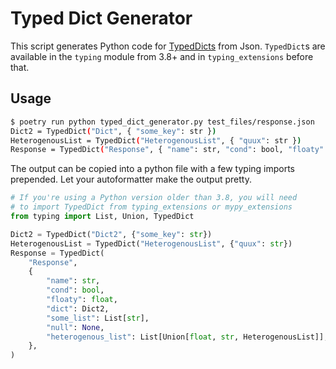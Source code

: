 # Typed Dict Generator

This script generates Python code for [TypedDicts](https://docs.python.org/3/library/typing.html#typing.TypedDict) from Json. `TypedDict`s are available in the `typing` module from 3.8+ and in `typing_extensions` before that.

## Usage
```bash
$ poetry run python typed_dict_generator.py test_files/response.json 
Dict2 = TypedDict("Dict", { "some_key": str })
HeterogenousList = TypedDict("HeterogenousList", { "quux": str })
Response = TypedDict("Response", { "name": str, "cond": bool, "floaty": float, "dict": Dict2, "some_list": List[str], "null": None, "heterogenous_list": List[Union[float, str, HeterogenousList]] })
```

The output can be copied into a python file with a few typing imports prepended. Let your autoformatter make the output pretty.

```python
# If you're using a Python version older than 3.8, you will need
# to import TypedDict from typing_extensions or mypy_extensions
from typing import List, Union, TypedDict

Dict2 = TypedDict("Dict2", {"some_key": str})
HeterogenousList = TypedDict("HeterogenousList", {"quux": str})
Response = TypedDict(
    "Response",
    {
        "name": str,
        "cond": bool,
        "floaty": float,
        "dict": Dict2,
        "some_list": List[str],
        "null": None,
        "heterogenous_list": List[Union[float, str, HeterogenousList]],
    },
)
```
